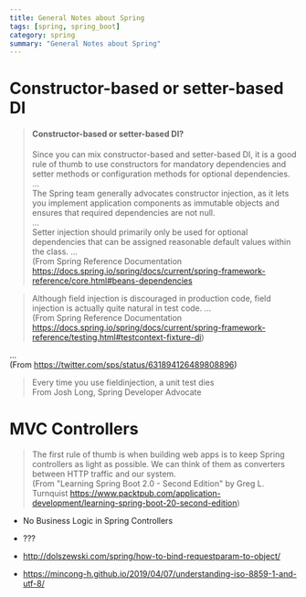 ```yaml
---
title: General Notes about Spring
tags: [spring, spring_boot]
category: spring
summary: "General Notes about Spring"
---
```


# Constructor-based or setter-based DI

> #### Constructor-based or setter-based DI?
> Since you can mix constructor-based and setter-based DI, it is a good rule of thumb 
to use constructors for mandatory dependencies and setter methods or configuration methods for optional dependencies.     
...    
The Spring team generally advocates constructor injection, as it lets you implement 
application components as immutable objects and ensures that required dependencies are not null.    
...    
Setter injection should primarily only be used for optional dependencies that can be assigned reasonable default values within the class. 
...    
(From Spring Reference Documentation <https://docs.spring.io/spring/docs/current/spring-framework-reference/core.html#beans-dependencies>


>  	Although field injection is discouraged in production code, field injection is actually quite natural in test code.
...    
(From Spring Reference Documentation <https://docs.spring.io/spring/docs/current/spring-framework-reference/testing.html#testcontext-fixture-di>)



>
...    
(From <https://twitter.com/sps/status/631894126489808896>)


>Every time you use fieldinjection, a unit test dies    
From Josh Long, Spring Developer Advocate




# MVC Controllers

> The first rule of thumb is when building web apps is to keep Spring controllers as light as possible. 
We can think of them as converters between HTTP traffic and our system.    
(From "Learning Spring Boot 2.0 - Second Edition" by Greg L. Turnquist <https://www.packtpub.com/application-development/learning-spring-boot-20-second-edition>)

* No Business Logic in Spring Controllers
* ???  


* http://dolszewski.com/spring/how-to-bind-requestparam-to-object/

* https://mincong-h.github.io/2019/04/07/understanding-iso-8859-1-and-utf-8/